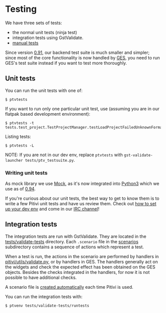 # Testing

We have three sets of tests:
 - the normal unit tests (ninja test)
 - integration tests using GstValidate.
 - [manual tests](QA_Scenarios.md)

Since version [0.91](releases/0.91.md), our backend test suite is much
smaller and simpler; since most of the core functionality is now handled
by [GES](GES.md), you need to run GES's test suite instead if
you want to test more thoroughly.

## Unit tests

You can run the unit tests with one of:

```
$ ptvtests
```

If you want to run only one particular unit test, use (assuming you are in
our flatpak based development environment):

```
$ ptvtests -t tests.test_project.TestProjectManager.testLoadProjectFailedUnknownFormat
```

Listing tests:

```
$ ptvtests -L
```

NOTE: If you are not in our dev env, replace `ptvtests` with
`gst-validate-launcher tests/ptv_testsuite.py`.

### Writing unit tests

As mock library we use [Mock](http://www.voidspace.org.uk/python/mock/),
as it's now integrated into
[Python3](http://docs.python.org/dev/library/unittest.mock) which we use
as of [0.94](releases/0.94.md).

If you're curious about our unit tests, the best way to get to know them
is to write a few Pitivi unit tests and have us review them. Check out
[how to set up your dev env](HACKING.md) and
come in our [IRC channel](http://www.pitivi.org/?go=contact)!

## Integration tests

The integration tests are run with GstValidate. They are located in the
[tests/validate-tests](https://gitlab.gnome.org/GNOME/pitivi/tree/master/tests/validate-tests)
directory. Each `.scenario` file in the
[scenarios](https://gitlab.gnome.org/GNOME/pitivi/tree/master/tests/validate-tests/scenarios)
subdirectory contains a sequence of actions which represent a test.

When a test is run, the actions in the scenario are performed by
handlers in
[pitivi/utils/validate.py](https://gitlab.gnome.org/GNOME/pitivi/blob/master/pitivi/utils/validate.py),
or by handlers in GES. The handlers generally act on the widgets and
check the expected effect has been obtained on the GES objects. Besides
the checks integrated in the handlers, for now it is not possible to
have additional checks.

A scenario file is [created
automatically](http://developer.pitivi.org/Bug_reporting.html#sharing-sample-files-projects-and-scenarios)
each time Pitivi is used.

You can run the integration tests with:

```
$ ptvenv tests/validate-tests/runtests
```
